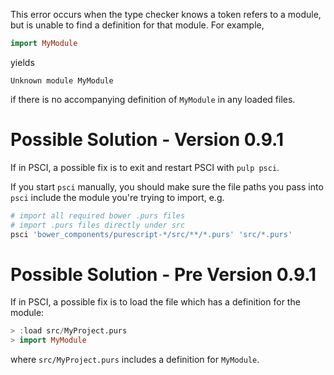 This error occurs when the type checker knows a token refers to a module, but is unable to find a definition for that module. For example,

```purs
import MyModule
```

yields

```
Unknown module MyModule
```

if there is no accompanying definition of `MyModule` in any loaded files.

# Possible Solution - Version 0.9.1

If in PSCI, a possible fix is to exit and restart PSCI with `pulp psci`.

If you start `psci` manually, you should make sure the file paths you pass into `psci` include the module you're trying to import, e.g.

```bash
# import all required bower .purs files
# import .purs files directly under src
psci 'bower_components/purescript-*/src/**/*.purs' 'src/*.purs'
```

# Possible Solution - Pre Version 0.9.1

If in PSCI, a possible fix is to load the file which has a definition for the module:

```purs
> :load src/MyProject.purs
> import MyModule
```

where `src/MyProject.purs` includes a definition for `MyModule`.
